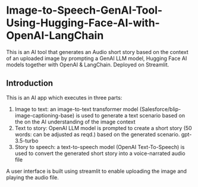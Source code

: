 # Image-to-Speech-GenAI-Tool-Using-Hugging-Face-AI-with-OpenAI-LangChain
This is an AI tool that generates an Audio short story based on the context of an uploaded image by prompting a GenAI LLM model, Hugging Face AI models together with OpenAI & LangChain. Deployed on Streamlit.

## Introduction
This is an AI app which executes in three parts:

1. Image to text: an image-to-text transformer model (Salesforce/blip-image-captioning-base) is used to generate a text scenario based on the on the AI understanding of the image context
2. Text to story: OpenAI LLM model is prompted to create a short story (50 words: can be adjusted as reqd.) based on the generated scenario. gpt-3.5-turbo
3. Story to speech: a text-to-speech model (OpenAI Text-To-Speech) is used to convert the generated short story into a voice-narrated audio file

A user interface is built using streamlit to enable uploading the image and playing the audio file.
